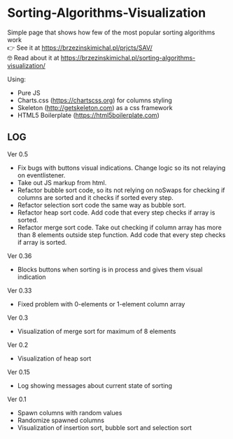 # Sorting-Algorithms-Visualization
Simple page that shows how few of the most popular sorting algorithms work </br>
👉 See it at https://brzezinskimichal.pl/prjcts/SAV/ </br>
🤓 Read about it at https://brzezinskimichal.pl/sorting-algorithms-visualization/

Using:
  * Pure JS
  * Charts.css (https://chartscss.org) for columns styling
  * Skeleton (http://getskeleton.com) as a css framework
  * HTML5 Boilerplate (https://html5boilerplate.com)

LOG
--------
Ver 0.5
  * Fix bugs with buttons visual indications. Change logic so its not relaying on eventlistener.
  * Take out JS markup from html.
  * Refactor bubble sort code, so its not relying on noSwaps for checking if columns are sorted and it checks if sorted every step.
  * Refactor selection sort code the same way as bubble sort.
  * Refactor heap sort code. Add code that every step checks if array is sorted.
  * Refactor merge sort code. Take out checking if column array has more than 8 elements outside step function. Add code that every step checks if array is sorted.

Ver 0.36
  * Blocks buttons when sorting is in process and gives them visual indication

Ver 0.33
  * Fixed problem with 0-elements or 1-element column array
 
Ver 0.3 
  * Visualization of merge sort for maximum of 8 elements

Ver 0.2
  * Visualization of heap sort

Ver 0.15
  * Log showing messages about current state of sorting

Ver 0.1
  * Spawn columns with random values
  * Randomize spawned columns
  * Visualization of insertion sort, bubble sort and selection sort
